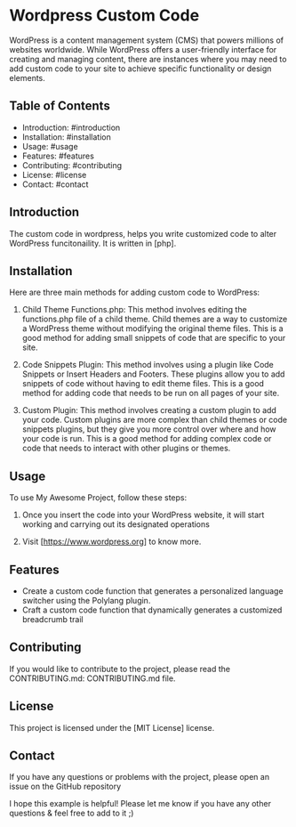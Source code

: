 # Wordpress Custom Code

WordPress is a content management system (CMS) that powers millions of websites worldwide. 
While WordPress offers a user-friendly interface for creating and managing content, 
there are instances where you may need to add custom code to your site to achieve specific functionality or design elements.



## Table of Contents

* Introduction: #introduction
* Installation: #installation
* Usage: #usage
* Features: #features
* Contributing: #contributing
* License: #license
* Contact: #contact

## Introduction

The custom code in wordpress, helps you write customized code to alter WordPress funcitonaility. It is written in [php].

## Installation

Here are three main methods for adding custom code to WordPress:

1. Child Theme Functions.php: This method involves editing the functions.php file of a child theme.
Child themes are a way to customize a WordPress theme without modifying the original theme files. 
This is a good method for adding small snippets of code that are specific to your site.

2. Code Snippets Plugin: This method involves using a plugin like Code Snippets or Insert Headers and Footers. 
These plugins allow you to add snippets of code without having to edit theme files. This is a good method for adding code that needs to be run on all pages of your site.

3. Custom Plugin: This method involves creating a custom plugin to add your code. 
Custom plugins are more complex than child themes or code snippets plugins, but they give you more control over where and how your code is run.
This is a good method for adding complex code or code that needs to interact with other plugins or themes.



## Usage

To use My Awesome Project, follow these steps:

1. Once you insert the code into your WordPress website, it will start working and carrying out its designated operations

2. Visit [https://www.wordpress.org] to know more.

## Features

* Create a custom code function that generates a personalized language switcher using the Polylang plugin.
* Craft a custom code function that dynamically generates a customized breadcrumb trail

## Contributing

If you would like to contribute to the project, please read the CONTRIBUTING.md: CONTRIBUTING.md file.

## License

This project is licensed under the [MIT License] license.

## Contact

If you have any questions or problems with the project, please open an issue on the GitHub repository

I hope this example is helpful! Please let me know if you have any other questions & feel free to add to it ;)
